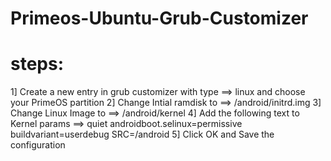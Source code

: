 # Primeos-Ubuntu-Grub-Customizer

# steps:

1] Create a new entry in grub customizer with type ==> linux and choose your PrimeOS partition
2] Change Intial ramdisk to ==> /android/initrd.img
3] Change Linux Image to ==> /android/kernel
4] Add the following text to Kernel params ==> quiet androidboot.selinux=permissive buildvariant=userdebug SRC=/android
5] Click OK and Save the configuration

